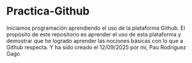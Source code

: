# Practica-Github
Iniciamos programación aprendiendo el uso de la plataforma Github.
El propósito de este repositorio es aprender el uso de esta plataforma y demostrar que he logrado aprender las nociones básicas con lo que a Github respecta.
Y ha sido creado el 12/09/2025 por mí, Pau Rodríguez Gago
